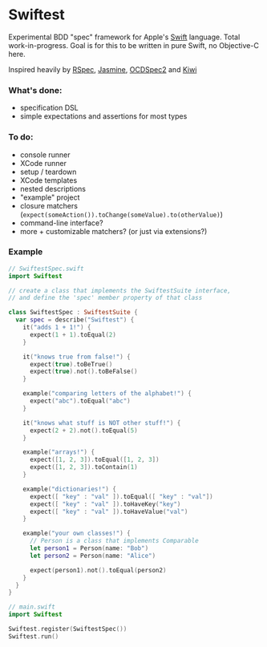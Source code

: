 Swiftest
========

Experimental BDD "spec" framework for Apple's
[Swift](https://developer.apple.com/swift/) language.
Total work-in-progress. Goal is for this to be written in pure Swift, no
Objective-C here.

Inspired heavily by
[RSpec](https://github.com/rspec/rspec), [Jasmine](http://jasmine.github.io/),
[OCDSpec2](https://github.com/OCDSpec/OCDSpec2) and
[Kiwi](https://github.com/kiwi-bdd/Kiwi)

### What's done:
* specification DSL
* simple expectations and assertions for most types

### To do:
* console runner
* XCode runner
* setup / teardown
* XCode templates
* nested descriptions
* "example" project
* closure matchers (`expect(someAction()).toChange(someValue).to(otherValue)`)
* command-line interface?
* more + customizable matchers? (or just via extensions?)

### Example

```swift
// SwiftestSpec.swift
import Swiftest

// create a class that implements the SwiftestSuite interface,
// and define the 'spec' member property of that class

class SwiftestSpec : SwiftestSuite {
  var spec = describe("Swiftest") {
    it("adds 1 + 1!") {
      expect(1 + 1).toEqual(2)
    }

    it("knows true from false!") {
      expect(true).toBeTrue()
      expect(true).not().toBeFalse()
    }

    example("comparing letters of the alphabet!") {
      expect("abc").toEqual("abc")
    }

    it("knows what stuff is NOT other stuff!") {
      expect(2 + 2).not().toEqual(5)
    }

    example("arrays!") {
      expect([1, 2, 3]).toEqual([1, 2, 3])
      expect([1, 2, 3]).toContain(1)
    }

    example("dictionaries!") {
      expect([ "key" : "val" ]).toEqual([ "key" : "val"])
      expect([ "key" : "val" ]).toHaveKey("key")
      expect([ "key" : "val" ]).toHaveValue("val")
    }

    example("your own classes!") {
      // Person is a class that implements Comparable
      let person1 = Person(name: "Bob")
      let person2 = Person(name: "Alice")

      expect(person1).not().toEqual(person2)
    }
  }
}
```

```swift
// main.swift
import Swiftest

Swiftest.register(SwiftestSpec())
Swiftest.run()
```


